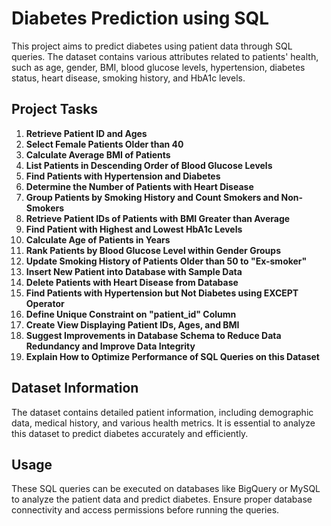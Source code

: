 # Diabetes Prediction using SQL

This project aims to predict diabetes using patient data through SQL queries. The dataset contains various attributes related to patients' health, such as age, gender, BMI, blood glucose levels, hypertension, diabetes status, heart disease, smoking history, and HbA1c levels.

## Project Tasks

1. **Retrieve Patient ID and Ages**
2. **Select Female Patients Older than 40**
3. **Calculate Average BMI of Patients**
4. **List Patients in Descending Order of Blood Glucose Levels**
5. **Find Patients with Hypertension and Diabetes**
6. **Determine the Number of Patients with Heart Disease**
7. **Group Patients by Smoking History and Count Smokers and Non-Smokers**
8. **Retrieve Patient IDs of Patients with BMI Greater than Average**
9. **Find Patient with Highest and Lowest HbA1c Levels**
10. **Calculate Age of Patients in Years**
11. **Rank Patients by Blood Glucose Level within Gender Groups**
12. **Update Smoking History of Patients Older than 50 to "Ex-smoker"**
13. **Insert New Patient into Database with Sample Data**
14. **Delete Patients with Heart Disease from Database**
15. **Find Patients with Hypertension but Not Diabetes using EXCEPT Operator**
16. **Define Unique Constraint on "patient_id" Column**
17. **Create View Displaying Patient IDs, Ages, and BMI**
18. **Suggest Improvements in Database Schema to Reduce Data Redundancy and Improve Data Integrity**
19. **Explain How to Optimize Performance of SQL Queries on this Dataset**

## Dataset Information

The dataset contains detailed patient information, including demographic data, medical history, and various health metrics. It is essential to analyze this dataset to predict diabetes accurately and efficiently.

## Usage

These SQL queries can be executed on databases like BigQuery or MySQL to analyze the patient data and predict diabetes. Ensure proper database connectivity and access permissions before running the queries.



